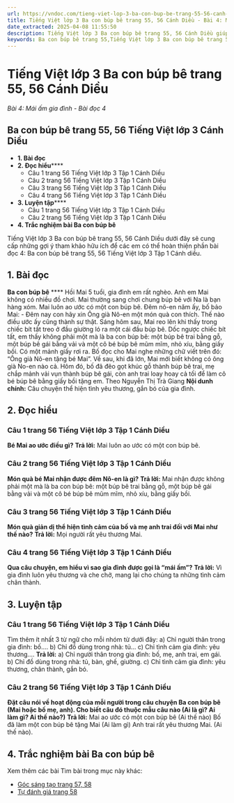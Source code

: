 ```yaml
---
url: https://vndoc.com/tieng-viet-lop-3-ba-con-bup-be-trang-55-56-canh-dieu-268555
title: Tiếng Việt lớp 3 Ba con búp bê trang 55, 56 Cánh Diều - Bài 4: Mái ấm gia đình - Bài đọc 4 - VnDoc.com
date_extracted: 2025-04-08 11:55:50
description: Tiếng Việt lớp 3 Ba con búp bê trang 55, 56 Cánh Diều giúp các em soạn bài tập đọc lớp 3: Ba con búp bê trang 55, 56 Tiếng Việt lớp 3 Tập 1 - Cánh diều.
keywords: Ba con búp bê trang 55,Tiếng Việt lớp 3 Ba con búp bê trang 55,soạn bài Ba con búp bê trang 55,Ba con búp bê trang 55 cánh diều,Bài 4 Mái ấm gia đình,Bài 4 Mái ấm gia đình trang 55 cánh diều,bài tập tiếng việt lớp 3,tiếng việt lớp 3,tiếng việt lớp 3 tập 1,bài tập tiếng việt lớp 3 tập 1,tiếng việt 3 tập 1,tiếng việt lớp 3 cánh diều,tiếng việt 3 cánh diều,tiếng việt lớp 3 tập 1 cánh diều,tiếng việt lớp 3 cd,tiếng việt 3 cánh diều tập 1
---
```


# Tiếng Việt lớp 3 Ba con búp bê trang 55, 56 Cánh Diều
 _Bài 4: Mái ấm gia đình - Bài đọc 4_
## **Ba con búp bê trang 55, 56 Tiếng Việt lớp 3 Cánh Diều**
  * **1\. Bài đọc**
  * **2\. Đọc hiểu******
    * Câu 1 trang 56 Tiếng Việt lớp 3 Tập 1 Cánh Diều
    * Câu 2 trang 56 Tiếng Việt lớp 3 Tập 1 Cánh Diều
    * Câu 3 trang 56 Tiếng Việt lớp 3 Tập 1 Cánh Diều
    * Câu 4 trang 56 Tiếng Việt lớp 3 Tập 1 Cánh Diều
  * **3\. Luyện tập******
    * Câu 1 trang 56 Tiếng Việt lớp 3 Tập 1 Cánh Diều
    * Câu 2 trang 56 Tiếng Việt lớp 3 Tập 1 Cánh Diều
  * **4\. Trắc nghiệm bài Ba con búp bê**

Tiếng Việt lớp 3 Ba con búp bê trang 55, 56 Cánh Diều dưới đây sẽ cung cấp những gợi ý tham khảo hữu ích để các em có thể hoàn thiện phần bài đọc 4: Ba con búp bê trang 55, 56 Tiếng Việt lớp 3 Tập 1 Cánh diều.
## **1\. Bài đọc**
**Ba con búp bê**
**** Hồi Mai 5 tuổi, gia đình em rất nghèo. Anh em Mai không có nhiều đồ chơi. Mai thường sang chơi chung búp bê với Na là bạn hàng xóm. Mai luôn ao ước có một con búp bê.
Đêm nô-en năm ấy, bố bảo Mai:
\- Đêm nay con hãy xin Ông già Nô-en một món quà con thích. Thế nào điều ước ấy cũng thành sự thật.
Sáng hôm sau, Mai reo lên khi thấy trong chiếc bít tất treo ở đầu giường ló ra một cái đầu búp bê. Dốc ngược chiếc bít tất, em thấy không phải một mà là ba con búp bê: một búp bê trai bằng gỗ, một búp bê gái bằng vải và một cô bé búp bê mũm mĩm, nhỏ xíu, bằng giấy bồi. Có một mảnh giấy rơi ra. Bố đọc cho Mai nghe những chữ viết trên đó: “Ông già Nô-en tặng bé Mai”.
Về sau, khi đã lớn, Mai mới biết không có ông già No-en nào cả. Hôm đó, bố đã đẽo gọt khúc gỗ thành búp bê trai, mẹ chắp mảnh vải vụn thành búp bê gái, còn anh trai loay hoay cả tối để làm cô bé búp bê bằng giấy bồi tặng em.
Theo Nguyễn Thị Trà Giang
**Nội dunh chính:** Câu chuyện thể hiện tình yêu thương, gắn bó của gia đình.
## **2\. Đọc hiểu**
### **Câu 1 trang 56 Tiếng Việt lớp 3 Tập 1 Cánh Diều**
**Bé Mai ao ước điều gì?**
**Trả lời:**
Mai luôn ao ước có một con búp bê.
### **Câu 2 trang 56 Tiếng Việt lớp 3 Tập 1 Cánh Diều**
**Món quà bé Mai nhận được đêm Nô-en là gì?**
**Trả lời:**
Mai nhận được không phải một mà là ba con búp bê: một búp bê trai bằng gỗ, một búp bê gái bằng vải và một cô bé búp bê mũm mĩm, nhỏ xíu, bằng giấy bồi.
### **Câu 3 trang 56 Tiếng Việt lớp 3 Tập 1 Cánh Diều**
**Món quà giản dị thể hiện tình cảm của bố và mẹ anh trai đối với Mai như thế nào?**
**Trả lời:**
Mọi người rất yêu thương Mai.
### **Câu 4 trang 56 Tiếng Việt lớp 3 Tập 1 Cánh Diều**
**Qua câu chuyện, em hiểu vì sao gia đình được gọi là “mái ấm”?**
**Trả lời:**
Vì gia đình luôn yêu thương và che chở, mang lại cho chúng ta những tình cảm chân thành.
## **3\. Luyện tập**
### **Câu 1 trang 56 Tiếng Việt lớp 3 Tập 1 Cánh Diều**
Tìm thêm ít nhất 3 từ ngữ cho mỗi nhóm từ dưới đây:
a\) Chỉ người thân trong gia đình: bố....
b\) Chỉ đồ dùng trong nhà: tủ...
c\) Chỉ tình cảm gia đình: yêu thương....
**Trả lời:**
a\) Chỉ người thân trong gia đình: bố, mẹ, anh trai, em gái.
b\) Chỉ đồ dùng trong nhà: tủ, bàn, ghế, giường.
c\) Chỉ tình cảm gia đình: yêu thương, chân thành, gắn bó.
### **Câu 2 trang 56 Tiếng Việt lớp 3 Tập 1 Cánh Diều**
**Đặt câu nói về hoạt động của mỗi người trong câu chuyện Ba con búp bê \(Mai hoặc bố mẹ, anh\). Cho biết câu đó thuộc mẫu câu nào \(Ai là gì? Ai làm gì? Ai thế nào?\)**
**Trả lời:**
Mai ao ước có một con búp bê \(Ai thế nào\)
Bố đã làm một con búp bê tặng Mai \(Ai làm gì\)
Anh trai rất yêu thương Mai. \(Ai thế nào\).
## **4\. Trắc nghiệm bài Ba con búp bê**
Xem thêm các bài Tìm bài trong mục này khác:
  * [Góc sáng tạo trang 57, 58](</goc-sang-tao-trang-57-58-tieng-viet-lop-3-canh-dieu-268557>)
  * [Tự đánh giá trang 58](</tu-danh-gia-trang-58-tieng-viet-lop-3-canh-dieu-268559>)

